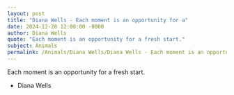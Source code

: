 ```yaml
---
layout: post
title: "Diana Wells - Each moment is an opportunity for a"
date: 2024-12-28 12:00:00 -0000
author: Diana Wells
quote: "Each moment is an opportunity for a fresh start."
subject: Animals
permalink: /Animals/Diana Wells/Diana Wells - Each moment is an opportunity for a
---
```


Each moment is an opportunity for a fresh start.

- Diana Wells
